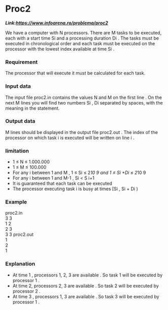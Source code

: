 # Proc2

***Link:https://www.infoarena.ro/problema/proc2***

We have a computer with N processors. There are M tasks to be executed, each with a start time Si and a processing duration Di . The tasks must be executed in chronological order and each task must be executed on the processor with the lowest index available at time Si .

### Requirement
The processor that will execute it must be calculated for each task.

### Input data
The input file proc2.in contains the values ​​N and M on the first line . On the next M lines you will find two numbers Si , Di separated by spaces, with the meaning in the statement.

### Output data
M lines should be displayed in the output file proc2.out . The index of the processor on which task i is executed will be written on line i .

### limitation
- 1 ≤ N ≤ 1.000.000
- 1 ≤ M ≤ 100.000
- For any i between 1 and M , 1 ≤ Si ≤ 2*10 9 and 1 ≤ Si +Di ≤ 2*10 9
- For any i between 1 and M-1 , Si < S i+1
- It is guaranteed that each task can be executed
- The processor executing task i is busy at times [Si , Si + Di )

### Example
proc2.in	  
3 3   
1 2  
2 3  
3 3 
proc2.out  
1  
2  
1  
### Explanation
- At time 1 , processors 1, 2, 3 are available . So task 1 will be executed by processor 1 .
- At time 2, processors 2, 3 are available . So task 2 will be executed by processor 2 .
- At time 3 , processors 1, 3 are available . So task 3 will be executed by processor 1 .